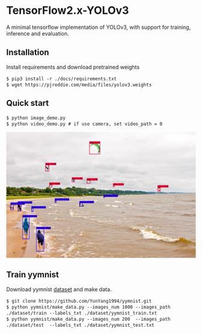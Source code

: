 # TensorFlow2.x-YOLOv3
A minimal tensorflow implementation of YOLOv3, with support for training, inference and evaluation.

## Installation

Install requirements and download pretrained weights

```
$ pip3 install -r ./docs/requirements.txt
$ wget https://pjreddie.com/media/files/yolov3.weights
```

## Quick start

```
$ python image_demo.py
$ python video_demo.py # if use camera, set video_path = 0
```
![image](./docs/kite_result.jpg)

## Train yymnist

Download yymnist [dataset](https://github.com/YunYang1994/yymnist) and make data.

```
$ git clone https://github.com/YunYang1994/yymnist.git
$ python yymnist/make_data.py --images_num 1000 --images_path ./dataset/train --labels_txt ./dataset/yymnist_train.txt
$ python yymnist/make_data.py --images_num 200  --images_path ./dataset/test  --labels_txt ./dataset/yymnist_test.txt
```


